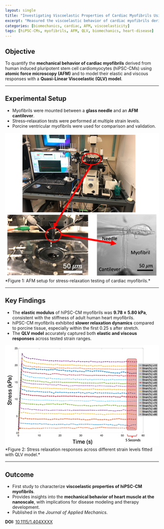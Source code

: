 ```yaml
---
layout: single
title: "Investigating Viscoelastic Properties of Cardiac Myofibrils Using AFM"
excerpt: "Measured the viscoelastic behavior of cardiac myofibrils derived from hiPSC-CMs using Atomic Force Microscopy (AFM) and modeled responses with a Quasi-Linear Viscoelastic (QLV) framework."
categories: [biomechanics, cardiac, AFM, viscoelasticity]
tags: [hiPSC-CMs, myofibrils, AFM, QLV, biomechanics, heart-disease]
---
```


## Objective  
To quantify the **mechanical behavior of cardiac myofibrils** derived from human induced pluripotent stem cell cardiomyocytes (hiPSC-CMs) using **atomic force microscopy (AFM)** and to model their elastic and viscous responses with a **Quasi-Linear Viscoelastic (QLV) model**.  

---

## Experimental Setup  
- Myofibrils were mounted between a **glass needle** and an **AFM cantilever**.  
- Stress–relaxation tests were performed at multiple strain levels.  
- Porcine ventricular myofibrils were used for comparison and validation.  

<img src="/assets/images/AFM_1.png" alt="AFM setup for myofibril mechanics" width="700"/>  
*Figure 1: AFM setup for stress-relaxation testing of cardiac myofibrils.*  

---

## Key Findings  
- The **elastic modulus** of hiPSC-CM myofibrils was **9.78 ± 5.80 kPa**, consistent with the stiffness of adult human heart myofibrils.  
- hiPSC-CM myofibrils exhibited **slower relaxation dynamics** compared to porcine tissue, especially within the first 0.25 s after stretch.  
- The **QLV model** accurately captured both **elastic and viscous responses** across tested strain ranges.  

<img src="/assets/images/AFM_2.png" alt="Stress relaxation of myofibrils" width="700"/>  
*Figure 2: Stress relaxation responses across different strain levels fitted with QLV model.*  

---

## Outcome  
- First study to characterize **viscoelastic properties of hiPSC-CM myofibrils**.  
- Provides insights into the **mechanical behavior of heart muscle at the nanoscale**, with implications for disease modeling and therapy development.  
- Published in the *Journal of Applied Mechanics*.  

**DOI:** [10.1115/1.404XXXX](https://doi.org/10.1115/1.404XXXX)  <!-- Replace with actual DOI -->

